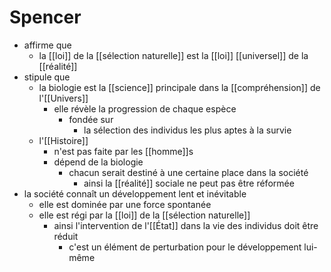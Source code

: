 # Spencer

- affirme que
  - la [[loi]] de la [[sélection naturelle]] est la [[loi]] [[universel]] de la [[réalité]]
- stipule que
  - la biologie est la [[science]] principale dans la [[compréhension]] de l'[[Univers]]
    - elle révèle la progression de chaque espèce
      - fondée sur
        - la sélection des individus les plus aptes à la survie
  - l'[[Histoire]]
    - n'est pas faite par les [[homme]]s
    - dépend de la biologie
      - chacun serait destiné à une certaine place dans la société
        - ainsi la [[réalité]] sociale ne peut pas être réformée
- la société connaît un développement lent et inévitable
  - elle est dominée par une force spontanée
  - elle est régi par la [[loi]] de la [[sélection naturelle]]
    - ainsi l'intervention de l'[[État]] dans la vie des individus doit être réduit
      - c'est un élément de perturbation pour le développement lui-même